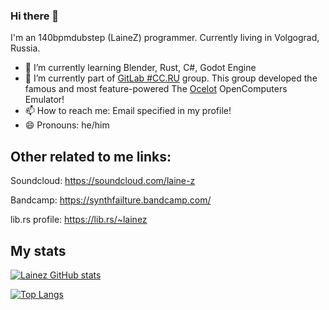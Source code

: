 ### Hi there 👋

I'm an 140bpmdubstep (LaineZ) programmer. Currently living in Volgograd, Russia.

- 🌱 I’m currently learning Blender, Rust, C#, Godot Engine
- 🔭 I’m currently part of [GitLab #CC.RU](https://gitlab.com/cc-ru/) group. This group developed the famous and most feature-powered The [Ocelot](https://computercraft.ru/topic/2807-ocelot-prodvinutyy-emulyator-opencomputers/) OpenComputers Emulator!
- 📫 How to reach me: Email specified in my profile!
- 😄 Pronouns: he/him

## Other related to me links:

Soundcloud: https://soundcloud.com/laine-z

Bandcamp: https://synthfailture.bandcamp.com/

lib.rs profile: https://lib.rs/~lainez

## My stats

[![Lainez GitHub stats](https://github-readme-stats.vercel.app/api?username=LaineZ)](https://github.com/LaineZ/github-readme-stats)

[![Top Langs](https://github-readme-stats.vercel.app/api/top-langs/?username=LaineZ&layout=compact)](https://github.com/LaineZ/github-readme-stats)
